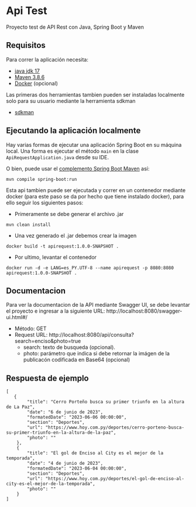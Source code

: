 # Api Test

Proyecto test de API Rest con Java, Spring Boot y Maven

## Requisitos

Para correr la aplicación necesita:

- [java jdk 17](https://www.oracle.com/java/technologies/downloads/#java17)
- [Maven 3.8.6](https://maven.apache.org)
- [Docker](https://www.docker.com/) (opcional)

Las primeras dos herramientas tambien pueden ser instaladas localmente solo para su usuario mediante la herramienta sdkman

- [sdkman](https://sdkman.io/)

## Ejecutando la aplicación localmente

Hay varias formas de ejecutar una aplicación Spring Boot en su máquina local. Una forma es ejecutar el método `main` en la clase `ApiRequestApplication.java` desde su IDE.

O bien, puede usar el [complemento Spring Boot Maven](https://docs.spring.io/spring-boot/docs/current/reference/html/build-tool-plugins-maven-plugin.html) así:

```shell
mvn compile spring-boot:run
```

Esta api tambien puede ser ejecutada y correr en un contenedor mediante docker (para este paso se da por hecho que tiene instalado docker), para ello seguir los siguientes pasos:

- Primeramente se debe generar el archivo .jar

```shell
mvn clean install
```
- Una vez generado el .jar debemos crear la imagen

```shell
docker build -t apirequest:1.0.0-SNAPSHOT .
```
- Por ultimo, levantar el contenedor

```shell
docker run -d -e LANG=es_PY.UTF-8 --name apirequest -p 8080:8080 apirequest:1.0.0-SNAPSHOT .
```

## Documentacion

Para ver la documentacion de la API mediante Swagger UI, se debe levantar el proyecto e ingresar a la siguiente URL: http://localhost:8080/swagger-ui.html#/

 - Método: GET
 - Request URL: http://localhost:8080/api/consulta?search=enciso&photo=true
    - search: texto de busqueda (opcional).
    - photo: parámetro que indica si debe retornar la imágen de la publicacón codificada en Base64 (opcional)

## Respuesta de ejemplo

```
[
   {
        "title": "Cerro Porteño busca su primer triunfo en la altura de La Paz",
        "date": "6 de junio de 2023",
        "formatedDate": "2023-06-06 00:00:00",
        "section": "Deportes",
        "url": "https://www.hoy.com.py/deportes/cerro-porteno-busca-su-primer-triunfo-en-la-altura-de-la-paz",
        "photo": ""
    },
    {
        "title": "El gol de Enciso al City es el mejor de la temporada",
        "date": "4 de junio de 2023",
        "formatedDate": "2023-06-04 00:00:00",
        "section": "Deportes",
        "url": "https://www.hoy.com.py/deportes/el-gol-de-enciso-al-city-es-el-mejor-de-la-temporada",
        "photo": ""
    }
]
```
